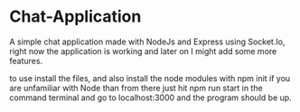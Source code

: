 # Chat-Application
A simple chat application made with NodeJs and Express using Socket.Io, right now the application is working and later on I might add some more features.

to use install the files, and also install the node modules with npm init if you are unfamiliar with Node than from there just hit npm run start in the command terminal and go to localhost:3000 and the program should be up.
